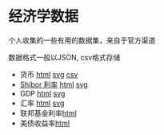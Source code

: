 # 经济学数据

个人收集的一些有用的数据集，来自于官方渠道

数据格式一般以JSON, csv格式存储

- 货币 [html](https://tracholar.github.io/economics-data/currency/data.html) [svg](https://tracholar.github.io/economics-data/currency/data.svg) [csv](https://tracholar.github.io/economics-data/currency/data.csv)
- [Shibor 利率](/shibor) [html](https://tracholar.github.io/economics-data/shibor/data.html) [svg](https://tracholar.github.io/economics-data/shibor/data.svg)
- GDP [html](https://tracholar.github.io/economics-data/gdp/data.html) [svg](https://tracholar.github.io/economics-data/gdp/data.svg)
- 汇率 [html](https://tracholar.github.io/economics-data/exchange-rate/data.html) [svg](https://tracholar.github.io/economics-data/exchange-rate/data2.svg)
- 联邦基金利率[html](https://tracholar.github.io/economics-data/american-federal-funds/data.html)
- 美债收益率[html](https://tracholar.github.io/economics-data/american-bond-interest/data.html)
